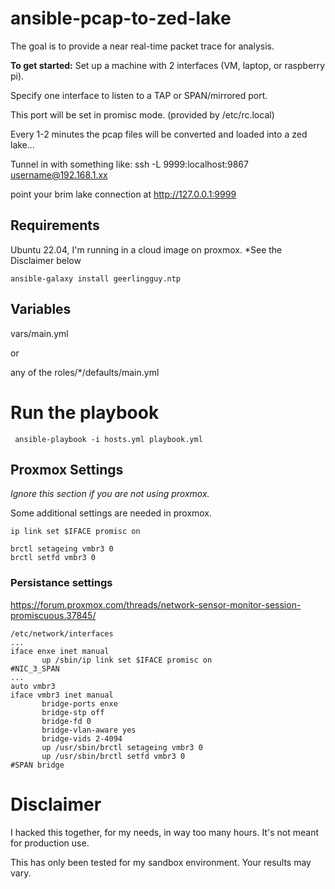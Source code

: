 # ansible-pcap-to-zed-lake

The goal is to provide a near real-time packet trace for analysis. 

**To get started:**
Set up a machine with 2 interfaces (VM, laptop, or raspberry pi).

Specify one interface to listen to a TAP or SPAN/mirrored port.

This port will be set in promisc mode. (provided by /etc/rc.local)

Every 1-2 minutes the pcap files will be converted and loaded into a zed lake...

Tunnel in with something like:
 ssh -L 9999:localhost:9867 username@192.168.1.xx

point your brim lake connection at http://127.0.0.1:9999


## Requirements
Ubuntu 22.04, I'm running in a cloud image on proxmox. *See the Disclaimer below

```
ansible-galaxy install geerlingguy.ntp
```

## Variables
vars/main.yml

or 

any of the roles/*/defaults/main.yml

# Run the playbook

``` ansible-playbook -i hosts.yml playbook.yml```

## Proxmox Settings
*Ignore this section if you are not using proxmox.*

Some additional settings are needed in proxmox.

```
ip link set $IFACE promisc on

brctl setageing vmbr3 0
brctl setfd vmbr3 0

```

### Persistance settings



 https://forum.proxmox.com/threads/network-sensor-monitor-session-promiscuous.37845/
 ```
/etc/network/interfaces
...
iface enxe inet manual
        up /sbin/ip link set $IFACE promisc on
#NIC_3_SPAN
...
auto vmbr3
iface vmbr3 inet manual
        bridge-ports enxe
        bridge-stp off
        bridge-fd 0
        bridge-vlan-aware yes
        bridge-vids 2-4094
        up /usr/sbin/brctl setageing vmbr3 0
        up /usr/sbin/brctl setfd vmbr3 0
#SPAN bridge
 ```

# Disclaimer

I hacked this together, for my needs, in way too many hours. It's not meant for production use.

This has only been tested for my sandbox environment. Your results may vary.
